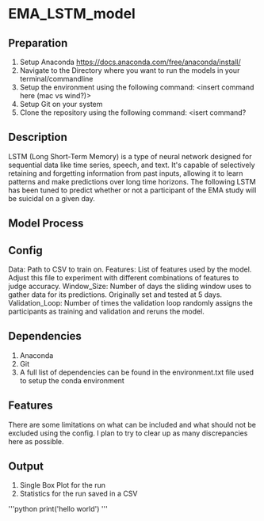 # EMA_LSTM_model

## Preparation
1. Setup Anaconda https://docs.anaconda.com/free/anaconda/install/
2. Navigate to the Directory where you want to run the models in your terminal/commandline
2. Setup the environment using the following command:
	<insert command here (mac vs wind?)>
3. Setup Git on your system
4. Clone the repository using the following command:
	<isert command?

## Description
LSTM (Long Short-Term Memory) is a type of neural network designed for sequential data like time series, speech, and text. It's capable of selectively retaining and forgetting information from past inputs, allowing it to learn patterns and make predictions over long time horizons. The following LSTM has been tuned to predict whether or not a participant of the EMA study will be suicidal on a given day. 

## Model Process

## Config
Data: Path to CSV to train on.
Features: List of features used by the model. Adjust this file to experiment with different combinations of features to judge accuracy.
Window_Size: Number of days the sliding window uses to gather data for its predictions. Originally set and tested at 5 days.
Validation_Loop: Number of times the validation loop randomly assigns the participants as training and validation and reruns the model. 

## Dependencies
1. Anaconda
2. Git
3. A full list of dependencies can be found in the environment.txt file used to setup the conda environment

## Features
There are some limitations on what can be included and what should not be excluded using the config. I plan to try to clear up as many discrepancies here as possible.

## Output
1. Single Box Plot for the run
2. Statistics for the run saved in a CSV

'''python
print('hello world')
'''
